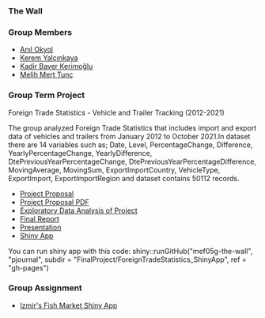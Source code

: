 ### The Wall

###  Group Members

- [Anıl Okyol](https://pjournal.github.io/mef05-okyolanil/)
- [Kerem Yalçınkaya](https://pjournal.github.io/mef05-keremlyalcinkaya/)
- [Kadir Baver Kerimoğlu](https://pjournal.github.io/mef05-kadirbaverkerimoglu/)
- [Melih Mert Tunç](https://pjournal.github.io/mef05-mmerttunc/)


###  Group Term Project

Foreign Trade Statistics - Vehicle and Trailer Tracking (2012-2021)

The group analyzed Foreign Trade Statistics that includes import and export data of vehicles and trailers from January 2012 to October 2021.In dataset there are 14 variables such as; Date, Level,	PercentageChange, Difference, YearlyPercentageChange, YearlyDifference, DtePreviousYearPercentageChange, DtePreviousYearPercentageDifference,	MovingAverage, MovingSum, ExportImportCountry, VehicleType, ExportImport, ExportImportRegion and dataset contains 50112 records.

- [Project Proposal](FinalProject/project_proposal.html)
- [Project Proposal PDF](FinalProject/project_proposal.pdf) 
- [Exploratory Data Analysis of Project](FinalProject/EDA_ForeignTradeStatistics.html)
- [Final Report](FinalProject/EDA_ForeignTradeStatistics.html)
- [Presentation](FinalProject/EDA_ForeignTradeStatistics.html)
- [Shiny App](https://thewall.shinyapps.io/ForeignTradeStatistics_ShinyApp/)

You can run shiny app with this code:
shiny::runGitHub("mef05g-the-wall", "pjournal", subdir = "FinalProject/ForeignTradeStatistics_ShinyApp", ref = "gh-pages")

###  Group Assignment

- [Izmir's Fish Market Shiny App](https://thewall.shinyapps.io/fishmarket/) 
